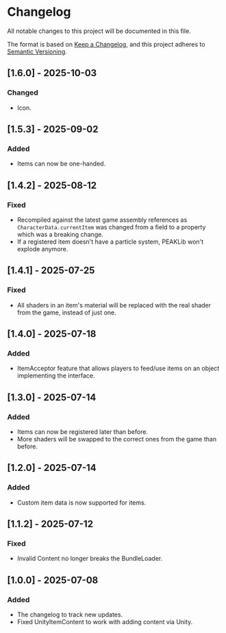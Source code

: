 # Changelog

All notable changes to this project will be documented in this file.

The format is based on [Keep a Changelog](https://keepachangelog.com/en/1.1.0/),
and this project adheres to [Semantic Versioning](https://semver.org/spec/v2.0.0.html).

## [1.6.0] - 2025-10-03

### Changed

- Icon.

## [1.5.3] - 2025-09-02

### Added

- Items can now be one-handed.

## [1.4.2] - 2025-08-12

### Fixed

- Recompiled against the latest game assembly references as `CharacterData.currentItem` was changed from a field to a property which was a breaking change.
- If a registered item doesn't have a particle system, PEAKLib won't explode anymore.

## [1.4.1] - 2025-07-25

### Fixed

- All shaders in an item's material will be replaced with the real shader from the game, instead of just one.

## [1.4.0] - 2025-07-18

### Added

- ItemAcceptor feature that allows players to feed/use items on an object implementing the interface.

## [1.3.0] - 2025-07-14

### Added

- Items can now be registered later than before.
- More shaders will be swapped to the correct ones from the game than before.

## [1.2.0] - 2025-07-14

### Added

- Custom item data is now supported for items.

## [1.1.2] - 2025-07-12

### Fixed

- Invalid Content no longer breaks the BundleLoader.

## [1.0.0] - 2025-07-08

### Added

- The changelog to track new updates.
- Fixed UnityItemContent to work with adding content via Unity.
